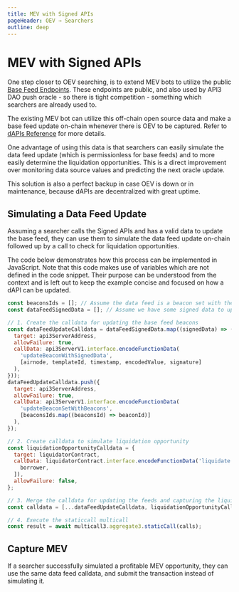 ```yaml
---
title: MEV with Signed APIs
pageHeader: OEV → Searchers
outline: deep
---
```


<PageHeader/>

# MEV with Signed APIs

One step closer to OEV searching, is to extend MEV bots to utilize the public
[Base Feed Endpoints](/oev/overview/target-chain.html#base-feed-endpoints).
These endpoints are public, and also used by API3 DAO push oracle - so there is
tight competition - something which searchers are already used to.

The existing MEV bot can utilize this off-chain open source data and make a base
feed update on-chain whenever there is OEV to be captured. Refer to
[dAPIs Reference](/dapis/reference/understand/#dapis) for more details.

One advantage of using this data is that searchers can easily simulate the data
feed update (which is permissionless for base feeds) and to more easily
determine the liquidation opportunities. This is a direct improvement over
monitoring data source values and predicting the next oracle update.

This solution is also a perfect backup in case OEV is down or in maintenance,
because dAPIs are decentralized with great uptime.

## Simulating a Data Feed Update

Assuming a searcher calls the Signed APIs and has a valid data to update the
base feed, they can use them to simulate the data feed update on-chain followed
up by a call to check for liquidation opportunities.

The code below demonstrates how this process can be implemented in JavaScript.
Note that this code makes use of variables which are not defined in the code
snippet. Their purpose can be understood from the context and is left out to
keep the example concise and focused on how a dAPI can be updated.

```javascript
const beaconsIds = []; // Assume the data feed is a beacon set with these beacons
const dataFeedSignedData = []; // Assume we have some signed data to update

// 1. Create the calldata for updating the base feed beacons
const dataFeedUpdateCalldata = dataFeedSignedData.map((signedData) => ({
  target: api3ServerAddress,
  allowFailure: true,
  callData: api3ServerV1.interface.encodeFunctionData(
    'updateBeaconWithSignedData',
    [airnode, templateId, timestamp, encodedValue, signature]
  ),
}));
dataFeedUpdateCalldata.push({
  target: api3ServerAddress,
  allowFailure: true,
  callData: api3ServerV1.interface.encodeFunctionData(
    'updateBeaconSetWithBeacons',
    [beaconsIds.map((beaconsId) => beaconId)]
  ),
});

// 2. Create calldata to simulate liquidation opportunity
const liquidationOpportunityCalldata = {
  target: liquidatorContract,
  callData: liquidatorContract.interface.encodeFunctionData('liquidate', [
    borrower,
  ]),
  allowFailure: false,
};

// 3. Merge the calldata for updating the feeds and capturing the liquidation
const calldata = [...dataFeedUpdateCalldata, liquidationOpportunityCalldata];

// 4. Execute the staticcall multicall
const result = await multicall3.aggregate3.staticCall(calls);
```

## Capture MEV

If a searcher successfully simulated a profitable MEV opportunity, they can use
the same data feed calldata, and submit the transaction instead of simulating
it.

